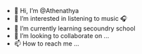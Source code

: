 - 👋 Hi, I’m @Athenathya
- 👀 I’m interested in listening to music 🎧
- 🌱 I’m currently learning secoundry school
- 💞️ I’m looking to collaborate on ...
- 📫 How to reach me ...

<!---
Athenathya/Athenathya is a ✨ special ✨ repository because its `README.md` (this file) appears on your GitHub profile.
You can click the Preview link to take a look at your changes.
--->
